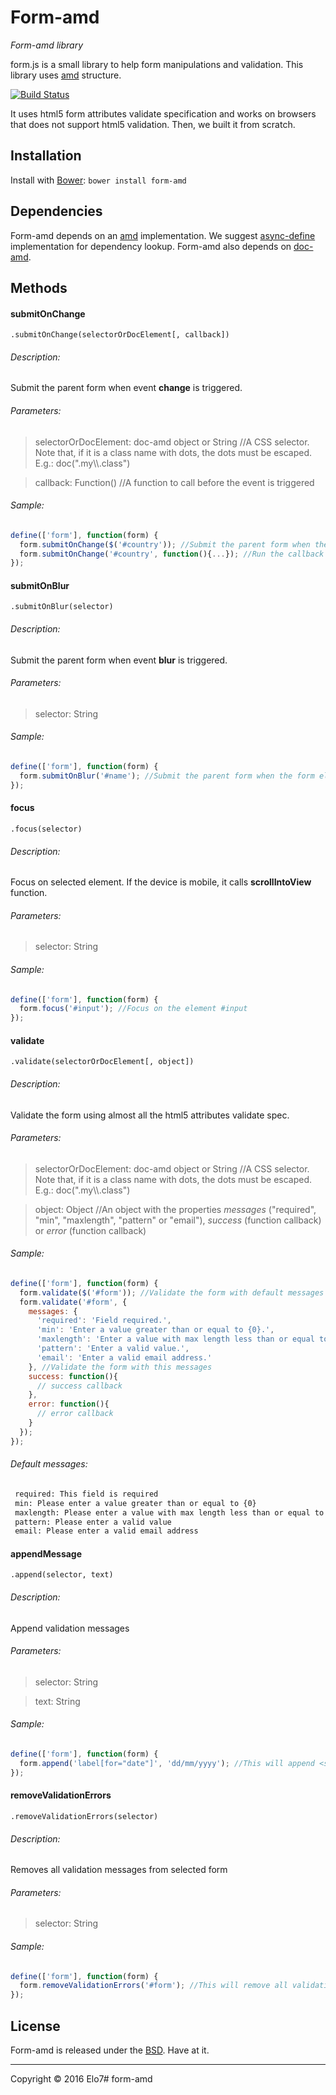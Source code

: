 # Form-amd

_Form-amd library_

form.js is a small library to help form manipulations and validation. This library uses [amd](http://en.wikipedia.org/wiki/Asynchronous_module_definition) structure.

[![Build Status](https://travis-ci.org/elo7/form-amd.svg?branch=master)](https://travis-ci.org/elo7/form-amd)

It uses html5 form attributes validate specification and works on browsers that does not support html5 validation.
Then, we built it from scratch.

## Installation

Install with [Bower](http://bower.io): `bower install form-amd`

## Dependencies

Form-amd depends on an [amd](http://en.wikipedia.org/wiki/Asynchronous_module_definition) implementation. We suggest [async-define](https://gist.github.com/sergiolopes/5778124) implementation for dependency lookup.
Form-amd also depends on [doc-amd](https://github.com/elo7/doc-amd).

## Methods

#### submitOnChange
`.submitOnChange(selectorOrDocElement[, callback])`

###### Description:
Submit the parent form when event **change** is triggered.

###### Parameters:
> selectorOrDocElement: doc-amd object or String //A CSS selector. Note that, if it is a class name with dots, the dots must be escaped. E.g.: doc(".my\\\\.class")

> callback: Function() //A function to call before the event is triggered

###### Sample:
``` js
define(['form'], function(form) {
  form.submitOnChange($('#country')); //Submit the parent form when the country is selected
  form.submitOnChange('#country', function(){...}); //Run the callback function and then submit the parent form when the country is selected
});
```

#### submitOnBlur
`.submitOnBlur(selector)`

###### Description:
Submit the parent form when event **blur** is triggered.

###### Parameters:
> selector: String

###### Sample:
``` js
define(['form'], function(form) {
  form.submitOnBlur('#name'); //Submit the parent form when the form element loses focus
});
```

#### focus
`.focus(selector)`

###### Description:
Focus on selected element. If the device is mobile, it calls **scrollIntoView** function.

###### Parameters:
> selector: String 

###### Sample:
``` js
define(['form'], function(form) {
  form.focus('#input'); //Focus on the element #input
});
```

#### validate
`.validate(selectorOrDocElement[, object])`

###### Description:
Validate the form using almost all the html5 attributes validate spec.

###### Parameters:
> selectorOrDocElement: doc-amd object or String //A CSS selector. Note that, if it is a class name with dots, the dots must be escaped. E.g.: doc(".my\\\\.class")

> object: Object //An object with the properties _messages_ ("required", "min", "maxlength", "pattern" or "email"), _success_ (function callback) or _error_ (function callback)

###### Sample:
``` js
define(['form'], function(form) {
  form.validate($('#form')); //Validate the form with default messages
  form.validate('#form', {
    messages: {
      'required': 'Field required.',
      'min': 'Enter a value greater than or equal to {0}.',
      'maxlength': 'Enter a value with max length less than or equal to {0}.',
      'pattern': 'Enter a valid value.',
      'email': 'Enter a valid email address.'
    }, //Validate the form with this messages
    success: function(){
      // success callback
    },
    error: function(){
      // error callback
    }
  });
});
```

###### Default messages:
``` txt
 required: This field is required
 min: Please enter a value greater than or equal to {0}
 maxlength: Please enter a value with max length less than or equal to {0}
 pattern: Please enter a valid value
 email: Please enter a valid email address
```

#### appendMessage
`.append(selector, text)`

###### Description:
Append validation messages

###### Parameters:
> selector: String 

> text: String

###### Sample:
``` js
define(['form'], function(form) {
  form.append('label[for="date"]', 'dd/mm/yyyy'); //This will append <span class="message">dd/mm/yyyy</span>. Note that this element will be removed when the user starts to type another value.
});
```

#### removeValidationErrors
`.removeValidationErrors(selector)`

###### Description:
Removes all validation messages from selected form

###### Parameters:
> selector: String 

###### Sample:
``` js
define(['form'], function(form) {
  form.removeValidationErrors('#form'); //This will remove all validation messages appended
});
```

## License

Form-amd is released under the [BSD](https://github.com/elo7/form-amd/blob/master/LICENSE). Have at it.

* * *

Copyright :copyright: 2016 Elo7# form-amd
